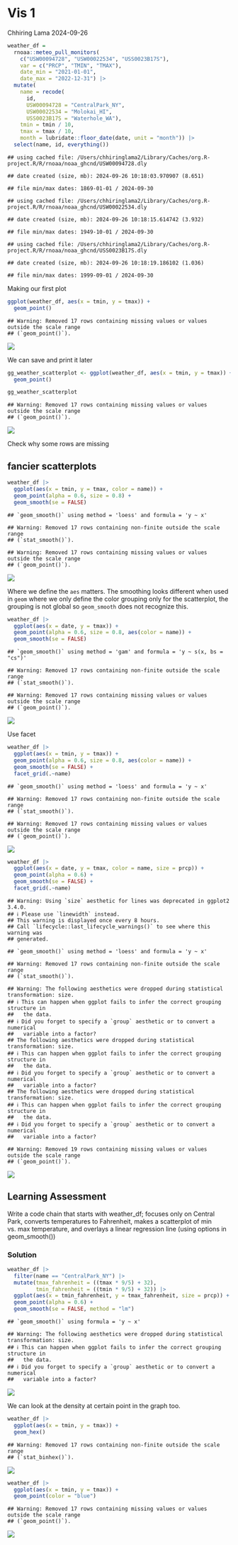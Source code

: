 Vis 1
================
Chhiring Lama
2024-09-26

``` r
weather_df = 
  rnoaa::meteo_pull_monitors(
    c("USW00094728", "USW00022534", "USS0023B17S"),
    var = c("PRCP", "TMIN", "TMAX"), 
    date_min = "2021-01-01",
    date_max = "2022-12-31") |>
  mutate(
    name = recode(
      id, 
      USW00094728 = "CentralPark_NY", 
      USW00022534 = "Molokai_HI",
      USS0023B17S = "Waterhole_WA"),
    tmin = tmin / 10,
    tmax = tmax / 10,
    month = lubridate::floor_date(date, unit = "month")) |>
  select(name, id, everything())
```

    ## using cached file: /Users/chhiringlama2/Library/Caches/org.R-project.R/R/rnoaa/noaa_ghcnd/USW00094728.dly

    ## date created (size, mb): 2024-09-26 10:18:03.970907 (8.651)

    ## file min/max dates: 1869-01-01 / 2024-09-30

    ## using cached file: /Users/chhiringlama2/Library/Caches/org.R-project.R/R/rnoaa/noaa_ghcnd/USW00022534.dly

    ## date created (size, mb): 2024-09-26 10:18:15.614742 (3.932)

    ## file min/max dates: 1949-10-01 / 2024-09-30

    ## using cached file: /Users/chhiringlama2/Library/Caches/org.R-project.R/R/rnoaa/noaa_ghcnd/USS0023B17S.dly

    ## date created (size, mb): 2024-09-26 10:18:19.186102 (1.036)

    ## file min/max dates: 1999-09-01 / 2024-09-30

Making our first plot

``` r
ggplot(weather_df, aes(x = tmin, y = tmax)) +
  geom_point()
```

    ## Warning: Removed 17 rows containing missing values or values outside the scale range
    ## (`geom_point()`).

![](Vis1_files/figure-gfm/unnamed-chunk-2-1.png)<!-- -->

We can save and print it later

``` r
gg_weather_scatterplot <- ggplot(weather_df, aes(x = tmin, y = tmax)) +
  geom_point()

gg_weather_scatterplot
```

    ## Warning: Removed 17 rows containing missing values or values outside the scale range
    ## (`geom_point()`).

![](Vis1_files/figure-gfm/unnamed-chunk-3-1.png)<!-- -->

Check why some rows are missing

## fancier scatterplots

``` r
weather_df |> 
  ggplot(aes(x = tmin, y = tmax, color = name)) +
  geom_point(alpha = 0.6, size = 0.8) +
  geom_smooth(se = FALSE)
```

    ## `geom_smooth()` using method = 'loess' and formula = 'y ~ x'

    ## Warning: Removed 17 rows containing non-finite outside the scale range
    ## (`stat_smooth()`).

    ## Warning: Removed 17 rows containing missing values or values outside the scale range
    ## (`geom_point()`).

![](Vis1_files/figure-gfm/unnamed-chunk-5-1.png)<!-- -->

Where we define the `aes` matters. The smoothing looks different when
used in `geom` where we only define the color grouping only for the
scatterplot, the grouping is not global so `geom_smooth` does not
recognize this.

``` r
weather_df |> 
  ggplot(aes(x = date, y = tmax)) +
  geom_point(alpha = 0.6, size = 0.8, aes(color = name)) +
  geom_smooth(se = FALSE)
```

    ## `geom_smooth()` using method = 'gam' and formula = 'y ~ s(x, bs = "cs")'

    ## Warning: Removed 17 rows containing non-finite outside the scale range
    ## (`stat_smooth()`).

    ## Warning: Removed 17 rows containing missing values or values outside the scale range
    ## (`geom_point()`).

![](Vis1_files/figure-gfm/unnamed-chunk-6-1.png)<!-- -->

Use facet

``` r
weather_df |> 
  ggplot(aes(x = tmin, y = tmax)) +
  geom_point(alpha = 0.6, size = 0.8, aes(color = name)) +
  geom_smooth(se = FALSE) +
  facet_grid(.~name)
```

    ## `geom_smooth()` using method = 'loess' and formula = 'y ~ x'

    ## Warning: Removed 17 rows containing non-finite outside the scale range
    ## (`stat_smooth()`).

    ## Warning: Removed 17 rows containing missing values or values outside the scale range
    ## (`geom_point()`).

![](Vis1_files/figure-gfm/unnamed-chunk-7-1.png)<!-- -->

``` r
weather_df |> 
  ggplot(aes(x = date, y = tmax, color = name, size = prcp)) +
  geom_point(alpha = 0.6) +
  geom_smooth(se = FALSE) +
  facet_grid(.~name)
```

    ## Warning: Using `size` aesthetic for lines was deprecated in ggplot2 3.4.0.
    ## ℹ Please use `linewidth` instead.
    ## This warning is displayed once every 8 hours.
    ## Call `lifecycle::last_lifecycle_warnings()` to see where this warning was
    ## generated.

    ## `geom_smooth()` using method = 'loess' and formula = 'y ~ x'

    ## Warning: Removed 17 rows containing non-finite outside the scale range
    ## (`stat_smooth()`).

    ## Warning: The following aesthetics were dropped during statistical transformation: size.
    ## ℹ This can happen when ggplot fails to infer the correct grouping structure in
    ##   the data.
    ## ℹ Did you forget to specify a `group` aesthetic or to convert a numerical
    ##   variable into a factor?
    ## The following aesthetics were dropped during statistical transformation: size.
    ## ℹ This can happen when ggplot fails to infer the correct grouping structure in
    ##   the data.
    ## ℹ Did you forget to specify a `group` aesthetic or to convert a numerical
    ##   variable into a factor?
    ## The following aesthetics were dropped during statistical transformation: size.
    ## ℹ This can happen when ggplot fails to infer the correct grouping structure in
    ##   the data.
    ## ℹ Did you forget to specify a `group` aesthetic or to convert a numerical
    ##   variable into a factor?

    ## Warning: Removed 19 rows containing missing values or values outside the scale range
    ## (`geom_point()`).

![](Vis1_files/figure-gfm/unnamed-chunk-8-1.png)<!-- -->

## Learning Assessment

Write a code chain that starts with weather_df; focuses only on Central
Park, converts temperatures to Fahrenheit, makes a scatterplot of min
vs. max temperature, and overlays a linear regression line (using
options in geom_smooth())

### Solution

``` r
weather_df |> 
  filter(name == "CentralPark_NY") |> 
  mutate(tmax_fahrenheit = ((tmax * 9/5) + 32), 
         tmin_fahrenheit = ((tmin * 9/5) + 32)) |> 
  ggplot(aes(x = tmin_fahrenheit, y = tmax_fahrenheit, size = prcp)) +
  geom_point(alpha = 0.6) +
  geom_smooth(se = FALSE, method = "lm")
```

    ## `geom_smooth()` using formula = 'y ~ x'

    ## Warning: The following aesthetics were dropped during statistical transformation: size.
    ## ℹ This can happen when ggplot fails to infer the correct grouping structure in
    ##   the data.
    ## ℹ Did you forget to specify a `group` aesthetic or to convert a numerical
    ##   variable into a factor?

![](Vis1_files/figure-gfm/unnamed-chunk-9-1.png)<!-- -->

We can look at the density at certain point in the graph too.

``` r
weather_df |> 
  ggplot(aes(x = tmin, y = tmax)) +
  geom_hex()
```

    ## Warning: Removed 17 rows containing non-finite outside the scale range
    ## (`stat_binhex()`).

![](Vis1_files/figure-gfm/unnamed-chunk-10-1.png)<!-- -->

``` r
weather_df |> 
  ggplot(aes(x = tmin, y = tmax)) +
  geom_point(color = "blue")
```

    ## Warning: Removed 17 rows containing missing values or values outside the scale range
    ## (`geom_point()`).

![](Vis1_files/figure-gfm/unnamed-chunk-11-1.png)<!-- -->
